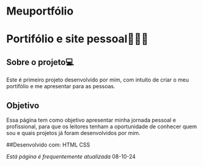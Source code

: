 # Meuportfólio

# **Portifólio e site pessoal👩🏻‍💻**

## Sobre o projeto💻

Este é primeiro projeto desenvolvido por mim, com intuito de criar o meu portifólio e me apresentar para as pessoas. 


## Objetivo

Essa página tem como objetivo apresentar minha jornada pessoal e profissional, para que os leitores 
tenham a oportunidade de conhecer quem sou e quais projetos já foram desenvolvidos por mim. 

##Desenvolvido com:
HTML
CSS 

*Está página é frequentemente atualizada* 08-10-24
